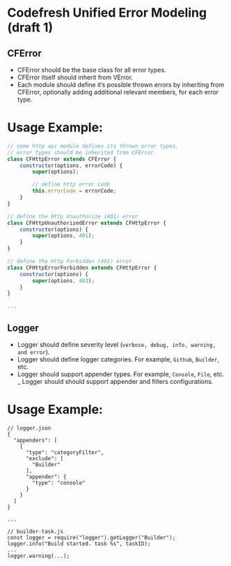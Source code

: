 # Codefresh Unified Error Modeling (draft 1)
## CFError
- CFError should be the base class for all error types.
- CFError itself should inherit from VError.
- Each module should define it’s possible thrown errors by inheriting from CFError, optionally adding additional relevant members, for each error type.

# Usage Example:
```javascript
// some http api module defines its thrown error types.
// error types should be inherited from CFError.
class CFHttpError extends CFError {
    constructor(options, errorCode) {
        super(options);

        // define http error code
        this.errorCode = errorCode;
    }
}

// define the Http Unauthorize (401) error
class CFHttpUnauthorizedError extends CFHttpError {
    constructor(options) {
        super(options, 401);
    }
}

// define the Http Forbidden (403) error
class CFHttpErrorForbidden extends CFHttpError {
    constructor(options) {
        super(options, 403);
    }
}

...
```

## Logger
- Logger should define severity level (`verbose, debug, info, warning, and error`).
- Logger should define logger categories. For example, `Github`, `Builder`, etc.
- Logger should support appender types. For example, `Console`, `File`, etc.
_ Logger should should support appender and filters configurations.
# Usage Example:
```
// logger.json
{
  "appenders": [
    {
      "type": "categoryFilter",
      "exclude": [
        "Builder"
      ],
      "appender": {
        "type": "console"
      }
    }
  ]
}

...

// builder-task.js
const logger = require("logger").getLogger("Builder");
logger.info("Build started. task %s", taskID);
...
logger.warning(...);

```
